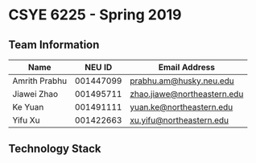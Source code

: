 # CSYE 6225 - Spring 2019

## Team Information

| Name | NEU ID | Email Address |
| --- | --- | --- |
| Amrith Prabhu| 001447099| prabhu.am@husky.neu.edu|
| Jiawei Zhao  | 001495711| zhao.jiawe@northeastern.edu|
| Ke Yuan      |001491111 |yuan.ke@northeastern.edu|
| Yifu Xu      |001422663 |xu.yifu@northeastern.edu |


## Technology Stack

